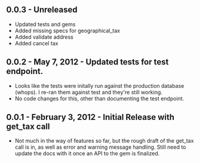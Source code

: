 ## 0.0.3 - Unreleased
- Updated tests and gems
- Added missing specs for geographical_tax
- Added validate address
- Added cancel tax

## 0.0.2 - May 7, 2012 - Updated tests for test endpoint.

- Looks like the tests were initally run against the production database (whops). I re-ran them against test and they're still working.
- No code changes for this, other than documenting the test endpoint.

## 0.0.1 - February 3, 2012 - Initial Release with get_tax call

- Not much in the way of features so far, but the rough draft of the get_tax call is in, as well as error and warning message handling. Still need to update the docs with it once an API to the gem is finalized.
